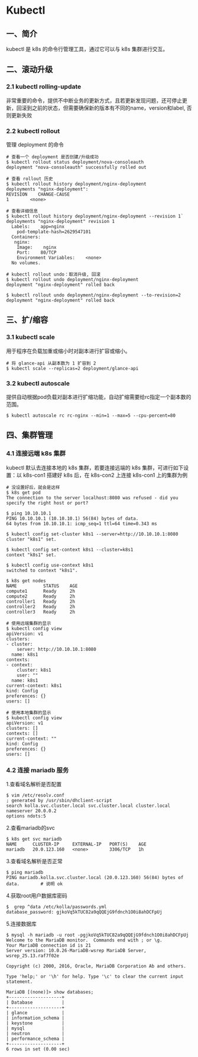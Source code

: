 # Kubectl
## 一、简介
kubectl 是 k8s 的命令行管理工具，通过它可以与 k8s 集群进行交互。

## 二、滚动升级
### 2.1 kubectl rolling-update
非常重要的命令，提供不中断业务的更新方式，且若更新发现问题，还可停止更新，回滚到之前的状态，但需要确保新的版本有不同的name，version和label, 否则更新失败

### 2.2 kubectl rollout
管理 deployment 的命令
```
# 查看一个 deployment 是否创建/升级成功
$ kubectl rollout status deployment/nova-consoleauth
deployment "nova-consoleauth" successfully rolled out

# 查看 rollout 历史
$ kubectl rollout history deployment/nginx-deployment
deployments "nginx-deployment":
REVISION    CHANGE-CAUSE
1        <none>

# 查看详细信息
$ kubectl rollout history deployment/nginx-deployment --revision 1`
deployments "nginx-deployment" revision 1
  Labels:    app=nginx
    pod-template-hash=2629547101
  Containers:
   nginx:
    Image:    nginx
    Port:    80/TCP
    Environment Variables:    <none>
  No volumes.

# kubectl rollout undo：取消升级, 回滚
$ kubectl rollout undo deployment/nginx-deployment
deployment "nginx-deployment" rolled back

$ kubectl rollout undo deployment/nginx-deployment --to-revision=2
deployment "nginx-deployment" rolled back
```

## 三、扩/缩容
### 3.1 kubectl scale
用于程序在负载加重或缩小时对副本进行扩容或缩小。
```
# 将 glance-api 从副本数为 1 扩容到 2
$ kubectl scale --replicas=2 deployment/glance-api
```

### 3.2 kubectl autoscale
提供自动根据pod负载对副本进行扩缩功能，自动扩缩需要给rc指定一个副本数的范围。
```
$ kubectl autoscale rc rc-nginx --min=1 --max=5 --cpu-percent=80
```

## 四、集群管理
### 4.1 连接远端 k8s 集群
kubectl 默认去连接本地的 k8s 集群，若要连接远端的 k8s 集群，可进行如下设置：以 k8s-con1 搭建好 k8s 后，在 k8s-con2 上连接 k8s-con1 上的集群为例
```
# 没设置好后，就会是这样
$ k8s get pod
The connection to the server localhost:8080 was refused - did you specify the right host or port?

$ ping 10.10.10.1
PING 10.10.10.1 (10.10.10.1) 56(84) bytes of data.
64 bytes from 10.10.10.1: icmp_seq=1 ttl=64 time=0.343 ms

$ kubectl config set-cluster k8s1 --server=http://10.10.10.1:8080
cluster "k8s1" set.

$ kubectl config set-context k8s1 --cluster=k8s1
context "k8s1" set.

$ kubectl config use-context k8s1
switched to context "k8s1".

$ k8s get nodes
NAME          STATUS    AGE
compute1      Ready     2h
compute2      Ready     2h
controller1   Ready     2h
controller2   Ready     2h
controller3   Ready     2h

# 使用远端集群的显示
$ kubectl config view
apiVersion: v1
clusters:
- cluster:
    server: http://10.10.10.1:8080
  name: k8s1
contexts:
- context:
    cluster: k8s1
    user: ""
  name: k8s1
current-context: k8s1
kind: Config
preferences: {}
users: []

# 使用本地集群的显示
$ kubectl config view
apiVersion: v1
clusters: []
contexts: []
current-context: ""
kind: Config
preferences: {}
users: []
```

### 4.2 连接 mariadb 服务
1.查看域名解析是否配置
```
$ vim /etc/resolv.conf
; generated by /usr/sbin/dhclient-script
search kolla.svc.cluster.local svc.cluster.local cluster.local
nameserver 20.0.0.2
options ndots:5
```

2.查看mariadb的svc
```
$ k8s get svc mariadb
NAME      CLUSTER-IP     EXTERNAL-IP   PORT(S)    AGE
mariadb   20.0.123.160   <none>        3306/TCP   1h
```

3.查看域名解析是否正常
```
$ ping mariadb
PING mariadb.kolla.svc.cluster.local (20.0.123.160) 56(84) bytes of data.        # 说明 ok
```

4.获取root用户数据库密码
```
$  grep ^data /etc/kolla/passwords.yml
database_password: gjkoVq5kTUC82a9qQQEjG9fdnch1O0i8ahDCFpUj
```

5.连接数据库
```
$ mysql -h mariadb -u root -pgjkoVq5kTUC82a9qQQEjG9fdnch1O0i8ahDCFpUj
Welcome to the MariaDB monitor.  Commands end with ; or \g.
Your MariaDB connection id is 21
Server version: 10.0.26-MariaDB-wsrep MariaDB Server, wsrep_25.13.raf7f02e

Copyright (c) 2000, 2016, Oracle, MariaDB Corporation Ab and others.

Type 'help;' or '\h' for help. Type '\c' to clear the current input statement.

MariaDB [(none)]> show databases;
+--------------------+
| Database           |
+--------------------+
| glance             |
| information_schema |
| keystone           |
| mysql              |
| neutron            |
| performance_schema |
+--------------------+
6 rows in set (0.00 sec)
```